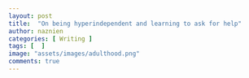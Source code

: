 ```yaml
---
layout: post
title:  "On being hyperindependent and learning to ask for help"
author: naznien
categories: [ Writing ]
tags: [  ]
image: "assets/images/adulthood.png"
comments: true
---
```


